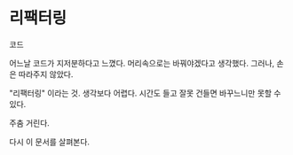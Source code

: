 # 리팩터링

코드

어느날 코드가 지저분하다고 느꼈다. 머리속으로는 바꿔야겠다고 생각했다. 그러나, 손은 따라주지 않았다.

"리팩터링" 이라는 것. 생각보다 어렵다. 시간도 들고 잘못 건들면 바꾸느니만 못할 수 있다.

주춤 거린다.

다시 이 문서를 살펴본다.

